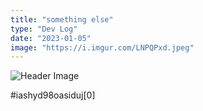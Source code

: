 ```yaml
---
title: "something else"
type: "Dev Log"
date: "2023-01-05"
image: "https://i.imgur.com/LNPQPxd.jpeg"
---
```


![Header Image](https://cdn.discordapp.com/attachments/1049056638339924028/1049056638868402276/3d.png)

#iashyd98oasiduj[0]